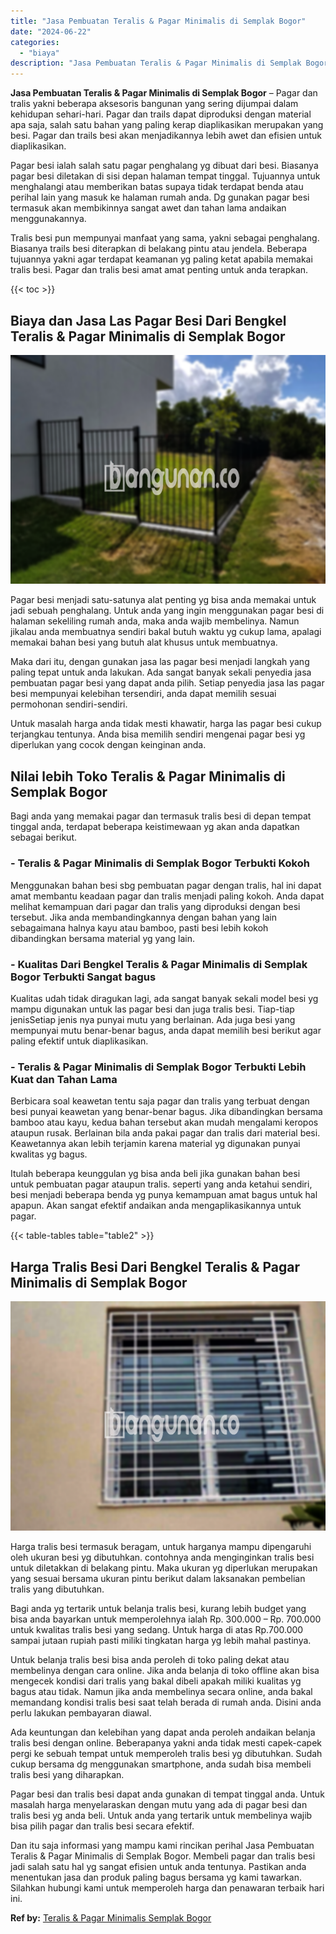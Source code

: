 ```yaml
---
title: "Jasa Pembuatan Teralis & Pagar Minimalis di Semplak Bogor"
date: "2024-06-22"
categories: 
  - "biaya"
description: "Jasa Pembuatan Teralis & Pagar Minimalis di Semplak Bogor. Dan itu saja informasi yang mampu kami rincikan perihal Jasa Pembuatan Teralis & Pagar Minimalis d..."
---
```


**Jasa Pembuatan Teralis & Pagar Minimalis di Semplak Bogor** – Pagar dan tralis yakni beberapa aksesoris bangunan yang sering dijumpai dalam kehidupan sehari-hari. Pagar dan trails dapat diproduksi dengan material apa saja, salah satu bahan yang paling kerap diaplikasikan merupakan yang besi. Pagar dan trails besi akan menjadikannya lebih awet dan efisien untuk diaplikasikan.

Pagar besi ialah salah satu pagar penghalang yg dibuat dari besi. Biasanya pagar besi diletakan di sisi depan halaman tempat tinggal. Tujuannya untuk menghalangi atau memberikan batas supaya tidak terdapat benda atau perihal lain yang masuk ke halaman rumah anda. Dg gunakan pagar besi termasuk akan membikinnya sangat awet dan tahan lama andaikan menggunakannya.

Tralis besi pun mempunyai manfaat yang sama, yakni sebagai penghalang. Biasanya trails besi diterapkan di belakang pintu atau jendela. Beberapa tujuannya yakni agar terdapat keamanan yg paling ketat apabila memakai tralis besi. Pagar dan tralis besi amat amat penting untuk anda terapkan.

{{< toc >}}

## Biaya dan Jasa Las Pagar Besi Dari Bengkel Teralis & Pagar Minimalis di Semplak Bogor

![Jasa Pembuatan Teralis & Pagar Minimalis di Semplak Bogor](/images/pagar-minimalis-murah-54.png)

Pagar besi menjadi satu-satunya alat penting yg bisa anda memakai untuk jadi sebuah penghalang. Untuk anda yang ingin menggunakan pagar besi di halaman sekeliling rumah anda, maka anda wajib membelinya. Namun jikalau anda membuatnya sendiri bakal butuh waktu yg cukup lama, apalagi memakai bahan besi yang butuh alat khusus untuk membuatnya.

Maka dari itu, dengan gunakan jasa las pagar besi menjadi langkah yang paling tepat untuk anda lakukan. Ada sangat banyak sekali penyedia jasa pembuatan pagar besi yang dapat anda pilih. Setiap penyedia jasa las pagar besi mempunyai kelebihan tersendiri, anda dapat memilih sesuai permohonan sendiri-sendiri.

Untuk masalah harga anda tidak mesti khawatir, harga las pagar besi cukup terjangkau tentunya. Anda bisa memilih sendiri mengenai pagar besi yg diperlukan yang cocok dengan keinginan anda.

## Nilai lebih Toko Teralis & Pagar Minimalis di Semplak Bogor

Bagi anda yang memakai pagar dan termasuk tralis besi di depan tempat tinggal anda, terdapat beberapa keistimewaan yg akan anda dapatkan sebagai berikut.

### \- Teralis & Pagar Minimalis di Semplak Bogor Terbukti Kokoh

Menggunakan bahan besi sbg pembuatan pagar dengan tralis, hal ini dapat amat membantu keadaan pagar dan tralis menjadi paling kokoh. Anda dapat melihat kemampuan dari pagar dan tralis yang diproduksi dengan besi tersebut. Jika anda membandingkannya dengan bahan yang lain sebagaimana halnya kayu atau bamboo, pasti besi lebih kokoh dibandingkan bersama material yg yang lain.

### \- Kualitas Dari Bengkel Teralis & Pagar Minimalis di Semplak Bogor Terbukti Sangat bagus

Kualitas udah tidak diragukan lagi, ada sangat banyak sekali model besi yg mampu digunakan untuk las pagar besi dan juga tralis besi. Tiap-tiap jenisSetiap jenis nya punyai mutu yang berlainan. Ada juga besi yang mempunyai mutu benar-benar bagus, anda dapat memilih besi berikut agar paling efektif untuk diaplikasikan.

### \- Teralis & Pagar Minimalis di Semplak Bogor Terbukti Lebih Kuat dan Tahan Lama

Berbicara soal keawetan tentu saja pagar dan tralis yang terbuat dengan besi punyai keawetan yang benar-benar bagus. Jika dibandingkan bersama bamboo atau kayu, kedua bahan tersebut akan mudah mengalami keropos ataupun rusak. Berlainan bila anda pakai pagar dan tralis dari material besi. Keawetannya akan lebih terjamin karena material yg digunakan punyai kwalitas yg bagus.

Itulah beberapa keunggulan yg bisa anda beli jika gunakan bahan besi untuk pembuatan pagar ataupun tralis. seperti yang anda ketahui sendiri, besi menjadi beberapa benda yg punya kemampuan amat bagus untuk hal apapun. Akan sangat efektif andaikan anda mengaplikasikannya untuk pagar.

{{< table-tables table="table2" >}}

## Harga Tralis Besi Dari Bengkel Teralis & Pagar Minimalis di Semplak Bogor

![Jasa Pembuatan Teralis & Pagar Minimalis di Semplak Bogor](/images/teralis-minimalis-murah-05.png)

Harga tralis besi termasuk beragam, untuk harganya mampu dipengaruhi oleh ukuran besi yg dibutuhkan. contohnya anda menginginkan tralis besi untuk diletakkan di belakang pintu. Maka ukuran yg diperlukan merupakan yang sesuai bersama ukuran pintu berikut dalam laksanakan pembelian tralis yang dibutuhkan.

Bagi anda yg tertarik untuk belanja tralis besi, kurang lebih budget yang bisa anda bayarkan untuk memperolehnya ialah Rp. 300.000 – Rp. 700.000 untuk kwalitas tralis besi yang sedang. Untuk harga di atas Rp.700.000 sampai jutaan rupiah pasti miliki tingkatan harga yg lebih mahal pastinya.

Untuk belanja tralis besi bisa anda peroleh di toko paling dekat atau membelinya dengan cara online. Jika anda belanja di toko offline akan bisa mengecek kondisi dari tralis yang bakal dibeli apakah miliki kualitas yg bagus atau tidak. Namun jika anda membelinya secara online, anda bakal memandang kondisi tralis besi saat telah berada di rumah anda. Disini anda perlu lakukan pembayaran diawal.

Ada keuntungan dan kelebihan yang dapat anda peroleh andaikan belanja tralis besi dengan online. Beberapanya yakni anda tidak mesti capek-capek pergi ke sebuah tempat untuk memperoleh tralis besi yg dibutuhkan. Sudah cukup bersama dg menggunakan smartphone, anda sudah bisa membeli tralis besi yang diharapkan.

Pagar besi dan tralis besi dapat anda gunakan di tempat tinggal anda. Untuk masalah harga menyelaraskan dengan mutu yang ada di pagar besi dan tralis besi yg anda beli. Untuk anda yang tertarik untuk membelinya wajib bisa pilih pagar dan tralis besi secara efektif.

Dan itu saja informasi yang mampu kami rincikan perihal Jasa Pembuatan Teralis & Pagar Minimalis di Semplak Bogor. Membeli pagar dan tralis besi jadi salah satu hal yg sangat efisien untuk anda tentunya. Pastikan anda menentukan jasa dan produk paling bagus bersama yg kami tawarkan. Silahkan hubungi kami untuk memperoleh harga dan penawaran terbaik hari ini.

**Ref by:** [Teralis & Pagar Minimalis Semplak Bogor](https://id.wikipedia.org/wiki/Teralis)
